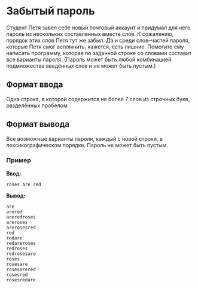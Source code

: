 # Забытый пароль

Студент Петя завёл себе новый почтовый аккаунт и придумал для него пароль из нескольких составленных вместе слов. К сожалению, порядок этих слов Петя тут же забыл. Да и среди слов–частей пароля, которые Петя смог вспомнить, кажется, есть лишние. Помогите ему написать программу, которая по заданной строке со словами составит все варианты пароля. (Пароль может быть любой комбинацией подмножества введённых слов и не может быть пустым.)


## Формат ввода

Одна строка, в которой содержится не более 7 слов из строчных букв, разделённых пробелом

## Формат вывода

Все возможные варианты пароля, каждый с новой строки, в лексикографическом порядке. Пароль не может быть пустым.

### Пример
__Ввод:__
```
roses are red
```

__Вывод:__
```
are
arered
areredroses
areroses
arerosesred
red
redare
redareroses
redroses
redrosesare
roses
rosesare
rosesarered
rosesred
rosesredare
```

